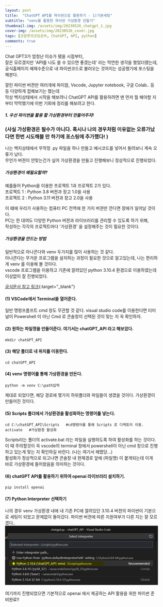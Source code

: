 ```yaml
---
layout: post
title:  "ChatGPT API를 파이썬으로 활용하기 - 1)기본세팅"
subtitle: "venv를 활용한 파이썬 가상환경 만들기"
thumbnail-img: /assets/img/20230526_chatgpt_1.jpg
cover-img: /assets/img/20230526_cover.jpg
tags: [코알못의코딩공부, ChatGPT, API, python]
comments: true
---
```


Chat GPT3가 엄청난 이슈가 됐을 시점부터,<br>
잘은 모르겠지만 'API를 나도 쓸 수 있으면 좋겠는데' 라는 막연한 생각을 했었더랬는데,<br>
공식홈페이지 예제수준으로 내 파이썬코드로 불러오는 것까지는 성공했기에 포스팅을 해본다. <br>

깔린 파이썬 버젼만 여러개에 파이참, Vscode, Jupyter notebook, 구글 Colab.. 등등 다양하게 접해보기는 했는데<br>
막상 백지상태에서 시작을 해보려니 ChatGPT API를 활용하려면 맨 먼저 뭘 해야할 지부터 막막했기에 이번 기회에 정리를 해보려고 한다. 

   
##### 1. 우선 파이썬을 활용 할 가상환경부터 만들어주자! 

### (사실 가상환경은 필수가 아니다. 혹시나 나의 경우처럼 이유없는 오류가났다면 한번 시도해볼 만 하기에 포스팅에 추가했다! )
나는 백지상태에서 무작정 .py 파일을 하나 만들고 예시코드를 넣어서 돌려보니 계속 오류가 났다. <br>
무언가 버젼이 안맞는건가 싶어 가상환경을 만들고 진행해보니 정상적으로 진행되었다. 

##### 가상환경이 왜필요할까? 
예를들어 Python을 이용한 프로젝트 1과  프로젝트 2가 있다. <br>
프로젝트 1 : Python 3.8 버젼과 장고 1.0을 사용<br>
프로젝트 2 : Python 3.11 버젼과 장고 2.0을 사용 <br>

이 떄에 우리가 사용하는 컴퓨터 PC 전역에 한 가지 버젼만 깐다면 장애가 일어날 것이다. <br>
PC는 한 대여도 다양한 Python 버젼과 라이브러리를 관리할 수 있도록 하기 위해,<br>
작성하는 각각의 프로젝트마다 '가상환경' 을 설정해주는 것이 필요한 것이다. 

##### 가상환경을 만드는 방법 
일반적으로 아나콘다와 venv 두가지를 많이 사용하는 것 같다. <br>
아나콘다는 무거운 프로그램을 설치하는 과정이 필요한 것으로 알고있는데, 나는 편리하게 venv 를 이용해 볼 것이다. <br>
vscode 프로그램을 이용하고 기존에 깔려있던 python 3.10.4 환경으로 이용하였는데 이상없이 잘 진행되었다. 


[공식문서 참고 링크]("https://docs.python.org/ko/3/library/venv.html"){:target="_blank"}

#### (1) VSCode에서 Terminal을 열어준다. 
일반 명령프롬프트 cmd 창도 무관할 것 같다. 
visual studio code를 이용한다면 터미널이 Powershell 이 아닌 Cmd 로 콘솔창이 선택된 것이 맞는 지 꼭 확인하자. 

#### (2) 원하는 파일명을 만들어준다. 여기서는 chatGPT_API 라고 해보았다. 
```
mkdir chatGPT_API
```

#### (3) 해당 폴더로 내 위치를 이동한다. 
```
cd chatGPT_API
```

#### (4) venv 명령어를 통해 가상환경을 만든다. 
```
python -m venv C:\path입력
```

제대로 되었다면, 해당 경로에 몇가지 하위폴더와 파일들이 생겼을 것이다. 
가상환경이 만들어진 것이다. 

#### (5) Scripts 폴더에서 가상환경을 활성화하는 명령어를 넣는다. 
```
cd C:\chatGPT_API\Scripts   #cd명령어를 통해 Scripts 로 디렉토리 이동. 
activate   #가상환경 활성화
```

Scripts라는 폴더의  activate.bat 라는 파일을 실행하도록 하여 활성화를 하는 것이다.
이 때 주의할것이 꼭 vscode의 terminal 창에서 powershell이 아닌 cmd 창으로 진행하고 있는게 맞는 지 확인하길 바란다. (나는 여기서 헤맸당...)<br>
활성화가 정상적으로 되고나면 콘솔창 내 현재경로 앞에 (파일명) 이 붙게되는데
이게 바로 가상환경에 들어왔음을 의미하는 것이다.  

#### (6) chatGPT API를 활용하기 위하여 openai 라이브러리 설치하기. 
```
pip install openai
```

#### (7) Python Interpreter 선택하기
나의 경우 venv 가상환경 내에 내 기존 PC에 깔려있던 3.10.4 버젼의 파이썬이 기본으로 세팅이 되었고 문제없이 돌아갔다. 
파이썬 버젼에 따른 지원여부가 다른 지는 잘 모르겠다.. 
![캡쳐1](/assets/img/20230526_chatgpt_2.JPG)<br>


여기까지 진행되었으면 기본적으로 openai 에서 제공하는 API 활용을 위한 파이썬 준비완료!! 


